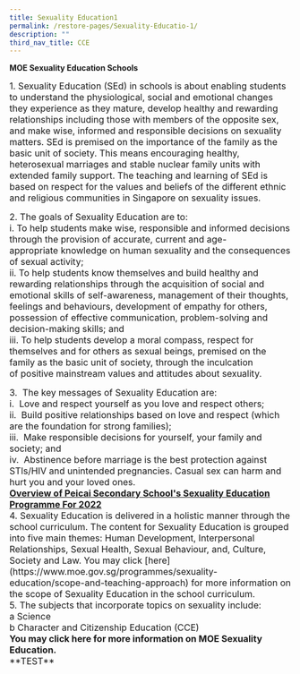 ```yaml
---
title: Sexuality Education1
permalink: /restore-pages/Sexuality-Educatio-1/
description: ""
third_nav_title: CCE
---
```

**MOE Sexuality Education Schools**


<p><font size="3">1. Sexuality Education (SEd) in schools is about enabling students to understand the physiological, social and emotional changes they experience as they mature, develop healthy and rewarding relationships including those with members of the opposite sex, and make wise, informed and responsible decisions on sexuality matters. SEd is premised on the importance of the family as the basic unit of society. This means encouraging healthy, heterosexual marriages and stable nuclear family units with extended family support. The teaching and learning of SEd is based on respect for the values and beliefs of the different ethnic and religious communities in Singapore on sexuality issues.</font></p>
<p><font size="3">2. The goals of Sexuality Education are to:<br />
	i.  To help students make wise, responsible and informed decisions through the provision of accurate, current and age-appropriate knowledge on human sexuality and the consequences of sexual activity;<br />
	ii.  To help students know themselves and build healthy and rewarding relationships through the acquisition of social and emotional skills of self-awareness, management of their thoughts, feelings and behaviours, development of empathy for others, possession of effective communication, problem-solving and decision-making skills; and<br />
	iii.  To help students develop a moral compass, respect for themselves and for others as sexual beings, premised on the family as the basic unit of society, through the inculcation of positive mainstream values and attitudes about sexuality.<br />

<p><font size="3">3.  The key messages of Sexuality Education are:<br />
	i.  Love and respect yourself as you love and respect others;<br />
	ii.  Build positive relationships based on love and respect (which are the foundation for strong families);<br />
	iii.  Make responsible decisions for yourself, your family and society; and <br />
	iv.  Abstinence before marriage is the best protection against STIs/HIV and unintended pregnancies. Casual sex can harm and hurt you and your loved ones.<br />
	<font size="3"><b><u>Overview of Peicai Secondary School's Sexuality Education Programme For 2022</u></b><br />
	<font size="3">4. Sexuality Education is delivered in a holistic manner through the school curriculum. The content for Sexuality Education is grouped into five main themes: Human Development, Interpersonal Relationships, Sexual Health, Sexual Behaviour, and, Culture, Society and Law. You may click [here](https://www.moe.gov.sg/programmes/sexuality-education/scope-and-teaching-approach) for more information on the scope of Sexuality Education in the school curriculum.<br />
	<font size="3">5. The subjects that incorporate topics on sexuality include:<br />
		a Science<br /> 
		b  Character and Citizenship Education (CCE)<br /><font size="3"><b> You may click here for more information on MOE Sexuality Education.</b><br />
		**TEST**
